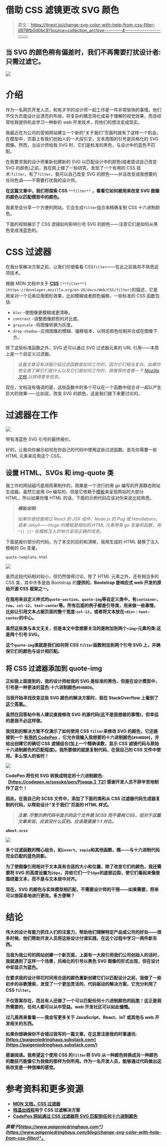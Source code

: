 # 借助 CSS 滤镜更改 SVG 颜色

> 原文：<https://itnext.io/change-svg-color-with-help-from-css-filter-d978fb0d0bc9?source=collection_archive---------4----------------------->

## 当 SVG 的颜色稍有偏差时，我们不再需要打扰设计者:只需过滤它。

![](img/90592d40f2d6f8d108db4abe738ad54f.png)

# 介绍

作为一名网页开发人员，和有才华的设计师一起工作是一件非常愉快的事情。他们不仅为页面设计出漂亮的布局，将复杂的概念简化成易于理解的视觉效果，而且经常给我提供机会学习一种新的 web 开发技术，将他们的想法变成现实。

我最近在为公司的营销网站建立一个新的“关于我们”页面时就有了这样一个机会。在模型中，页面上有我们创始人的一大段引文，文本周围的引号是风格化的 SVG 图像。然而，当设计师给我 SVG 时，它们是标准的黑色，与设计中的蓝色不匹配。

在我要求我的设计师重新创建新的 SVG 以匹配设计中的颜色(或者尝试自己改变 SVG 的颜色)之前，我在网上做了一些研究，发现了一个有用的 CSS 技术:`filter`。有了`filter`，我可以自己改变 SVG 的颜色——并且改变成我想要的任何色调——不需要打扰我的设计师。

**在这篇文章中，我们将探索 CSS** `**filter**` **，看看它如何被用来改变 SVG 图像的颜色以匹配模型中的颜色。**

我甚至会分享一个方便的网站，它会生成`filter`组合来精确复制 CSS 十六进制颜色。

下面的视频展示了 CSS 滤镜如何影响引号 SVG 的颜色——注意它们是如何从黑色变成浅蓝色的。

# CSS 过滤器

在我分享解决方案之前，让我们仔细看看 CSS`filter`——在此之前我并不熟悉这项技术。

根据 MDN 文档中关于 [**CSS**](https://developer.mozilla.org/en-US/docs/Web/CSS/filter) `[**filter**](https://developer.mozilla.org/en-US/docs/Web/CSS/filter)`的描述，它是用来对一个元素应用图形效果，比如模糊或者颜色偏移。一些标准的 CSS 函数包括:

*   `blur` -使图像更模糊或更清晰。
*   `contrast` -调整图像颜色的对比度。
*   `grayscale` -将图像转换为灰度。
*   `drop-shadow` -应用图像的模糊、偏移版本，以特定颜色绘制并合成在图像下方。

除了这些标准函数之外，SVG 还可以通过 SVG 过滤器元素的 URL 引用——本质上是一个自定义过滤器。

> *这篇文章没有详细介绍过滤函数是如何工作的，因为它们相当复杂。如果你想全面了解它们是什么以及它们是如何工作的，我推荐你查看一下* [*Mozilla 文档*](https://developer.mozilla.org/en-US/docs/Web/CSS/filter#functions) *以获得更多信息。*

现在，文档没有强调的是，这些函数中的多个可以在一个函数中组合*在一起*以产生巨大的效果——比如说，改变 SVG 的颜色，这是我们接下来要讨论的。

# 过滤器在工作

![](img/a3bdb755eff4eac9c53002dc498673da.png)

带有浅蓝色 SVG 引号的最终报价。

好的，让我向你展示如何在你自己的代码中使用这些过滤函数。首先你需要一些 HTML 元素来应用这个 CSS。

## 设置 HTML、SVGs 和 img-quote 类

我工作的网站碰巧是用雨果制作的，雨果是一个流行的用 go 编写的开源静态网站生成器。虽然它是用 Go 编写的，但是它依赖于[模板](https://gohugo.io/templates/introduction/)来呈现网站的大部分 HTML，所以如果你懂 HTML 的话，下面的示例代码应该对你来说比较熟悉。

> ***模板说明:***
> 
> *如果你曾经使用过 React 的 JSX 组件，Node.js 的 Pug 或 Handlebars，或者 Jekyll——Hugo 的模板是相似的:HTML 元素带有 go 变量和函数，用* `*{{ }}*` *在模板注入的地方呈现正确的信息。*

下面是报价部分的代码。为了本文的目的和清晰，我用生成的 HTML 替换了注入模板的 Go 变量。

`quote-template.html`

![](img/5bba42eb9aa37be00ac44bee1c585f60.png)

虽然这段代码相对较小，但仍然值得讨论。除了 HTML 元素之外，还有相当多的 CSS 类，其中许多是由 Bootstrap 的[](https://getbootstrap.com/)**提供的，Bootstrap 是响应式 web 开发的原始开源 CSS 框架之一。**

**在我用来自定义样式的`quote-section`、`quote-img`等自定义类中，有`container`、`row`、`col-12`、`text-center`等。所有后面的例子都是引导类，用来做一些事情，比如让引用文本占据页面的整个宽度:`col-12`，或者将文本放在`<div>` : `text-center`的中心。**

**虽然这些类与本文无关，但是本文中您想要关注的是附加到两个`<img>`元素的类:这是两个引号 SVG。**

**这个`quote-img`类就是我们如何将 CSS `filter`函数附加到两个引号 SVG 上，并确保它们的颜色与设计相匹配。**

## **将 CSS 过滤器添加到 quote-img**

**正如我上面提到的，我的设计师给我的 SVG 是标准的黑色，但是在设计模型中，引号是一种更淡的蓝色:十六进制颜色`#94BBD0`。**

**当我开始寻找改变这些 SVG 颜色的解决方案时，我在 StackOverflow 上看到了[这个答案。](https://stackoverflow.com/questions/22252472/how-to-change-the-color-of-an-svg-element/53336754#53336754)**

**虽然在回答帖中有人建议直接修改 SVG 的源代码(这不是我想做的事情)，但幸运的是我不必这样做。**

**我找到的解决方案不仅演示了如何使用 CSS `filter`来修改 SVG 的颜色，它还链接到一个 [**有用的 CodePen**](https://codepen.io/sosuke/pen/Pjoqqp) ，它允许我输入我想要的十六进制颜色(`#94BBD0`)，并给出创建它的确切 CSS 滤镜组合(加上一个精确读数，显示 CSS 滤镜代码与原始十六进制颜色的匹配程度)。我所要做的就是复制代码，在我自己的 CSS 文件中使用。多么惊人的省时！**

**![](img/292de5abb3311e9420ffd20cb919d845.png)**

**CodePen 将任何 SVG 转换成特定的十六进制颜色:【https://codepen.io/sosuke/pen/Pjoqqp.】T21 感谢开发人员不辞辛苦地制作了这个！**

**因此，在我自己的 SCSS 文件中，添加了下面的类和从 CSS 过滤器代码生成器复制的代码，以帮助设计“关于我们”页面的 HTML 样式。**

> *****注意:*** *尽管示例代码中显示的这个文件是 SCSS 而不是纯 CSS，但对于这篇文章来说，应该没什么区别。应该是直接 1:1 对比。***

**`about.scss`**

**![](img/069c7f06de2f86356207c8866313a54a.png)**

**多个过滤函数的精心组合，如`invert`、`sepia`和其他函数，瞧——与十六进制代码完全匹配的蓝色阴影。**

**为了使图像引用相对于文本具有合适的大小和位置，除了改变它们的颜色，我还需要将 SVG 的高度设置为`26px`，并给它们一个`16px`的底部边距，使它们看起来像是围绕着文本，而不是与文本居中对齐。**

**现在，SVG 的颜色与实体模型相匹配，不需要设计师的干预——如果需要，将来可以很容易地进行更改。多方便啊？**

# **结论**

**伟大的设计有能力抓住人们的注意力，帮助他们理解特定产品或公司的好处——很多时候，他们帮助开发人员将这些设计付诸实践，在这个过程中学习一两件新东西。**

**当我为我公司的网站创建一个新页面，上面有一大段引用我们公司创始人的话时，我就遇到了这样一个场景，风格化的引号以黑色 SVG 图像的形式出现，但在设计中却显示为蓝色。**

**在要求我的设计师花时间用合适的颜色重新创建它们以匹配设计之前，我做了一些初步的谷歌搜索，发现了一个更加灵活的、代码驱动的解决方案，它充分利用了 CSS `filter`。**

**不仅答案存在，而且有人还做了一个可以匹配任何十六进制颜色的[码笔](https://codepen.io/sosuke/pen/Pjoqqp)！这正是我所需要的，任何人都可以从中受益。web 开发社区可以如此慷慨。**

**过几周再来看看——我会写更多关于 JavaScript、React、IoT 或其他与 web 开发相关的东西。**

**如果你想确保你不会错过我写的一篇文章，在这里注册我的时事通讯:[https://paigeniedringhaus.substack.com](https://paigeniedringhaus.substack.com/)**

**感谢阅读。我希望这个使用 CSS 的`filter`将 SVG 从一种颜色转换成另一种颜色的酷技巧能像它为我做的那样为你所用。作为一名开发人员，能够通过代码做出这些改变是一种很棒的感觉。**

# **参考资料和更多资源**

*   **[MDN 文档，CSS 过滤器](https://developer.mozilla.org/en-US/docs/Web/CSS/filter)**
*   **[栈溢出线程](https://stackoverflow.com/questions/22252472/how-to-change-the-color-of-an-svg-element/53336754#53336754)用于 CSS 过滤解决方案**
*   **[CodePen 网站通过 CSS 过滤器将 SVG 匹配到任何十六进制颜色](https://codepen.io/sosuke/pen/Pjoqqp)**

***原载于*[*https://www.paigeniedringhaus.com*](https://www.paigeniedringhaus.com/blog/change-svg-color-with-help-from-css-filter)*。***